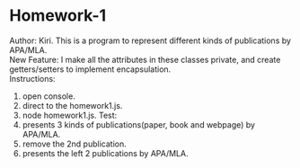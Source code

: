 # Homework-1
Author: Kiri. 
This is a program to represent different kinds of publications by APA/MLA.  
New Feature: I make all the attributes in these classes private, and create getters/setters to implement encapsulation.  
Instructions:  
1. open console. 
1. direct to the homework1.js. 
2. node homework1.js. 
Test:  
1. presents 3 kinds of publications(paper, book and webpage) by APA/MLA. 
2. remove the 2nd publication. 
3. presents the left 2 publications by APA/MLA. 
